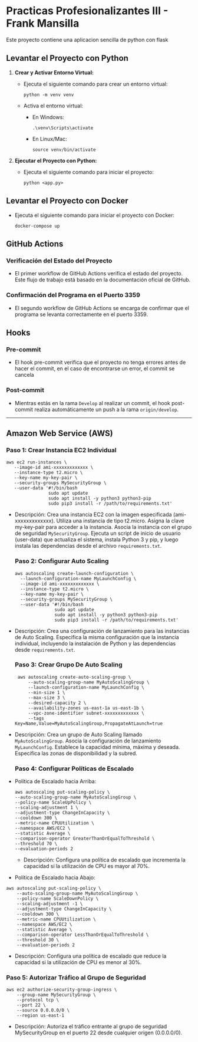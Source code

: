 # Practicas Profesionalizantes III - Frank Mansilla

Este proyecto contiene una aplicacion sencilla de python con flask 

## Levantar el Proyecto con Python

1. **Crear y Activar Entorno Virtual:**
   - Ejecuta el siguiente comando para crear un entorno virtual:
     ```
     python -m venv venv
     ```

   - Activa el entorno virtual:
     - En Windows:
       ```
       .\venv\Scripts\activate
       ```
     - En Linux/Mac:
       ```
       source venv/bin/activate
       ```

2. **Ejecutar el Proyecto con Python:**
   - Ejecuta el siguiente comando para iniciar el proyecto:
     ```
     python <app.py>
     ```

## Levantar el Proyecto con Docker

- Ejecuta el siguiente comando para iniciar el proyecto con Docker:
    ```
    docker-compose up
    ```



## GitHub Actions

### Verificación del Estado del Proyecto

- El primer workflow de GitHub Actions verifica el estado del proyecto. Este flujo de trabajo está basado en la documentación oficial de GitHub.

### Confirmación del Programa en el Puerto 3359

- El segundo workflow de GitHub Actions se encarga de confirmar que el programa se levanta correctamente en el puerto 3359.

## Hooks

### Pre-commit

- El hook pre-commit verifica que el proyecto no tenga errores antes de hacer el commit, en el caso de encontrarse un error, el commit se cancela

### Post-commit

- Mientras estás en la rama `Develop` al realizar un commit, el hook post-commit realiza automáticamente un push a la rama `origin/develop`.

---

## Amazon Web Service (AWS)

### Paso 1: Crear Instancia EC2 Individual
 ```
aws ec2 run-instances \
    --image-id ami-xxxxxxxxxxxxx \  
    --instance-type t2.micro \       
    --key-name my-key-pair \         
    --security-groups MySecurityGroup \ 
    --user-data '#!/bin/bash
                 sudo apt update
                 sudo apt install -y python3 python3-pip
                 sudo pip3 install -r /path/to/requirements.txt'
 ```
- Descripción:
   Crea una instancia EC2 con la imagen especificada (ami-xxxxxxxxxxxxx).
   Utiliza una instancia de tipo t2.micro.
   Asigna la clave my-key-pair para acceder a la instancia.
   Asocia la instancia con el grupo de seguridad `MySecurityGroup`.
   Ejecuta un script de inicio de usuario (user-data) que actualiza el sistema, instala Python 3 y pip, y luego instala las dependencias desde el archivo `requirements.txt`.

  ### Paso 2: Configurar Auto Scaling

  ```
  aws autoscaling create-launch-configuration \
    --launch-configuration-name MyLaunchConfig \
    --image-id ami-xxxxxxxxxxxxx \
    --instance-type t2.micro \
    --key-name my-key-pair \
    --security-groups MySecurityGroup \
    --user-data '#!/bin/bash
                 sudo apt update
                 sudo apt install -y python3 python3-pip
                 sudo pip3 install -r /path/to/requirements.txt'
   ```
- Descripción:
   Crea una configuración de lanzamiento para las instancias de Auto Scaling.
   Especifica la misma configuración que la instancia individual, incluyendo la instalación de Python y las dependencias desde `requirements.txt`.

  ### Paso 3: Crear Grupo De Auto Scaling
  ```
   aws autoscaling create-auto-scaling-group \
       --auto-scaling-group-name MyAutoScalingGroup \
       --launch-configuration-name MyLaunchConfig \
       --min-size 1 \
       --max-size 3 \
       --desired-capacity 2 \
       --availability-zones us-east-1a us-east-1b \
       --vpc-zone-identifier subnet-xxxxxxxxxxxxx \
       --tags Key=Name,Value=MyAutoScalingGroup,PropagateAtLaunch=true

    ```

- Descripción:
   Crea un grupo de Auto Scaling llamado `MyAutoScalingGroup`.
   Asocia la configuración de lanzamiento `MyLaunchConfig`.
   Establece la capacidad mínima, máxima y deseada.
   Especifica las zonas de disponibilidad y la subred.



  ### Paso 4: Configurar Políticas de Escalado

- Política de Escalado hacia Arriba:
  
    ```
  aws autoscaling put-scaling-policy \
    --auto-scaling-group-name MyAutoScalingGroup \
    --policy-name ScaleUpPolicy \
    --scaling-adjustment 1 \
    --adjustment-type ChangeInCapacity \
    --cooldown 300 \
    --metric-name CPUUtilization \
    --namespace AWS/EC2 \
    --statistic Average \
    --comparison-operator GreaterThanOrEqualToThreshold \
    --threshold 70 \
    --evaluation-periods 2

    ```

    - Descripción:
      Configura una política de escalado que incrementa la capacidad si la utilización de CPU es mayor al 70%.

- Política de Escalado hacia Abajo:
```
aws autoscaling put-scaling-policy \
    --auto-scaling-group-name MyAutoScalingGroup \
    --policy-name ScaleDownPolicy \
    --scaling-adjustment -1 \
    --adjustment-type ChangeInCapacity \
    --cooldown 300 \
    --metric-name CPUUtilization \
    --namespace AWS/EC2 \
    --statistic Average \
    --comparison-operator LessThanOrEqualToThreshold \
    --threshold 30 \
    --evaluation-periods 2
```
- Descripción:
Configura una política de escalado que reduce la capacidad si la utilización de CPU es menor al 30%.

### Paso 5: Autorizar Tráfico al Grupo de Seguridad
```
aws ec2 authorize-security-group-ingress \
    --group-name MySecurityGroup \
    --protocol tcp \
    --port 22 \
    --source 0.0.0.0/0 \
    --region us-east-1
```

- Descripción:
Autoriza el tráfico entrante al grupo de seguridad MySecurityGroup en el puerto 22 desde cualquier origen (0.0.0.0/0).

